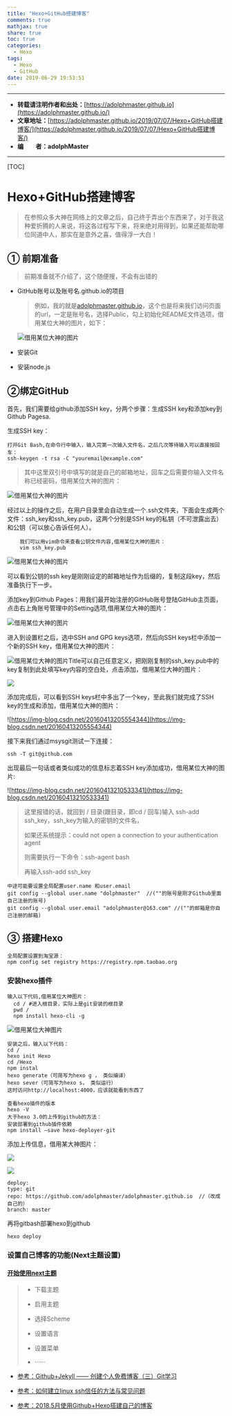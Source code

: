 ```yaml
---
title: "Hexo+GitHub搭建博客"
comments: true
mathjax: true
share: true
toc: true
categories:
  - Hexo
tags:
  - Hexo
  - GitHub
date: 2019-06-29 19:53:51
---
```

----------

- **转载请注明作者和出处：**[https://adolphmaster.github.io](https://adolphmaster.github.io/)
- **文章地址：**[https://adolphmaster.github.io/2019/07/07/Hexo+GitHub搭建博客/](https://adolphmaster.github.io/2019/07/07/Hexo+GitHub搭建博客/)
- **编&emsp;&emsp;者：adolphMaster**

----------
[TOC]

# Hexo+GitHub搭建博客

> 在参照众多大神在网络上的文章之后，自己终于弄出个东西来了，对于我这种爱折腾的人来说，将这各过程写下来，将来绝对用得到，如果还能帮助哪位同道中人，那实在是意外之喜，值得浮一大白！

## ① 前期准备

> 前期准备就不介绍了，这个随便搜，不会有出错的

* GitHub账号以及账号名.github.io的项目

  > 例如，我的就是[adolphmaster.github.io](https://github.com/adolphmaster/adolphmaster.github.io)，这个也是将来我们访问页面的url，一定是账号名，选择Public，勾上初始化README文件选项，借用某位大神的图片，如下：

  ![借用某位大神的图片](https://img-blog.csdn.net/20160415123510901)

* 安装Git

* 安装node.js

## ②绑定GitHub

首先，我们需要给github添加SSH key，分两个步骤：生成SSH key和添加key到Github Pagesa.

生成SSH key：

```shell
打开Git Bash,在命令行中输入，输入完第一次输入文件名，之后几次等待输入可以直接按回车：
ssh-keygen -t rsa -C "youremail@example.com"
```
> 其中这里双引号中填写的就是自己的邮箱地址，回车之后需要你输入文件名称已经密码，借用某位大神的图片：

![借用某位大神的图片](https://img-blog.csdn.net/20160413195524856?watermark/2/text/aHR0cDovL2Jsb2cuY3Nkbi5uZXQv/font/5a6L5L2T/fontsize/400/fill/I0JBQkFCMA==/dissolve/70/gravity/Center)

经过以上的操作之后，在用户目录里会自动生成一个.ssh文件夹，下面会生成两个文件：ssh_key和ssh_key.pub，这两个分别是SSH key的私钥（不可泄露出去）和公钥（可以放心告诉任何人）。

```shell
    我们可以用vim命令来查看公钥文件内容,借用某位大神的图片：
    vim ssh_key.pub
```

![借用某位大神的图片](https://img-blog.csdn.net/20160413204824019)
​        

可以看到公钥的ssh key是刚刚设定的邮箱地址作为后缀的，复制这段key，然后准备执行下一步。

添加key到Github Pages：用我们最开始注册的GitHub账号登陆GitHub主页面，点击右上角账号管理中的Setting选项,借用某位大神的图片：

![借用某位大神的图片](https://img-blog.csdn.net/20160413205103837)

进入到设置栏之后，选中SSH and GPG keys选项，然后向SSH keys栏中添加一个新的SSH key，借用某位大神的图片：

![借用某位大神的图片](https://img-blog.csdn.net/20160413205418811)Title可以自己任意定义，把刚刚复制的ssh_key.pub中的key复制到此处填写key内容的空白处，点击添加，借用某位大神的图片：

![](https://img-blog.csdn.net/20160413205611485)

添加完成后，可以看到SSH keys栏中多出了一个key，至此我们就完成了SSH key的生成和添加，借用某位大神的图片：

![https://img-blog.csdn.net/20160413205554344](https://img-blog.csdn.net/20160413205554344)

接下来我们通过msysgit测试一下连接：
```shell
ssh -T git@github.com  
```

出现最后一句话或者类似成功的信息标志着SSH key添加成功，借用某位大神的图片:

![https://img-blog.csdn.net/20160413210533341](https://img-blog.csdn.net/20160413210533341)

> 这里报错的话，就回到 / 目录(跟目录，即cd / 回车)输入 ssh-add ssh_key，ssh_key为输入的密钥的文件名，  
>
> 如果还系统提示：could not open a connection to your authentication agent
>
> 则需要执行一下命令：ssh-agent bash  
>
> 再输入ssh-add ssh_key

```shell
中途可能要设置全局配置user.name 和user.email   
git config --global user.name "dolphmaster"  //(""的账号是刚才Github里面自己注册的账号) 
git config --global user.email "adolphmaster@163.com" //(""的邮箱是你自己注册的邮箱)

```



## ③ 搭建Hexo

```shell
全局配置设置到淘宝源：
npm config set registry https://registry.npm.taobao.org
```

### 安装hexo插件

```shell
输入以下代码,借用某位大神图片：
  cd / #进入根目录，实际上是git安装的根目录 
  pwd /
  npm install hexo-cli -g
```

![借用某位大神图片](https://img-blog.csdn.net/20180515115328728?watermark/2/text/aHR0cHM6Ly9ibG9nLmNzZG4ubmV0L3dlaXhpbl8zOTg3OTE3OA==/font/5a6L5L2T/fontsize/400/fill/I0JBQkFCMA==/dissolve/70)

```shell
安装之后，输入以下代码：
cd / 
hexo init Hexo 
cd /Hexo 
npm instal 
hexo generate（可简写为hexo g ， 类似编译） 
hexo sever（可简写为hexo s， 类似运行）
这时访问http://localhost:4000，应该就能看到东西了

查看hexo插件的版本
hexo -V
大于hexo 3.0的上传到github的方法： 
安装部署到github插件依赖
npm install –save hexo-deployer-git
```

添加上传信息，借用某大神图片：

![](https://img-blog.csdn.net/20180515151502825)

![](https://img-blog.csdn.net/2018051512195954)

```shell
deploy: 
type: git 
repo: https://github.com/adolphmaster/adolphmaster.github.io  //（改成自己的） 
branch: master
```

再将gitbash部署hexo到github

```shell
hexo deploy
```

### 设置自己博客的功能(Next主题设置)

#### [开始使用next主题](http://theme-next.iissnan.com/getting-started.html)

> * 下载主题
>
> * 启用主题
>
> * 选择Scheme
>
> * 设置语言
> * 设置菜单
> * ······





* [参考：Github+Jekyll —— 创建个人免费博客（三）Git学习](https://blog.csdn.net/linshuhe1/article/details/51146184)

* [参考：如何建立linux ssh信任的方法与常见问题](https://zhidao.baidu.com/question/712206549106448205.html)

* [参考：2018.5月使用Github+Hexo搭建自己的博客](https://blog.csdn.net/weixin_39879178/article/details/80319392)